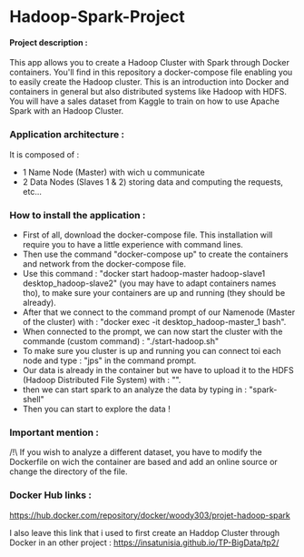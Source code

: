 # Hadoop-Spark-Project

#### Project description : 
This app allows you to create a Hadoop Cluster with Spark through Docker containers. You'll find in this repository a docker-compose file enabling you to easily create the Hadoop cluster. This is an introduction into Docker and containers in general but also distributed systems like Hadoop with HDFS. You will have a sales dataset from Kaggle to train on how to use Apache Spark with an Hadoop Cluster.

### Application architecture : 
It is composed of :
  - 1 Name Node (Master) with wich u communicate 
  - 2 Data Nodes (Slaves 1 & 2) storing data and computing the requests, etc...

### How to install the application :
- First of all, download the docker-compose file. This installation will require you to have a little experience with command lines. 
- Then use the command "docker-compose up" to create the containers and network from the docker-compose file.
- Use this command : "docker start hadoop-master hadoop-slave1 desktop_hadoop-slave2" (you may have to adapt containers names tho), to make sure your containers are up and running (they should be already).
- After that we connect to the command prompt of our Namenode (Master of the cluster) with : "docker exec -it desktop_hadoop-master_1 bash".
- When connected to the prompt, we can now start the cluster with the commande (custom command) : "./start-hadoop.sh" 
- To make sure you cluster is up and running you can connect toi each node and type : "jps" in the command prompt.
- Our data is already in the container but we have to upload it to the HDFS (Hadoop Distributed File System) with : "".
- then we can start spark to an analyze the data by typing in : "spark-shell"
- Then you can start to explore the data !

### Important mention :
/!\ If you wish to analyze a different dataset, you have to modify the Dockerfile on wich the container are based and add an online source or change the directory of the file. 

### Docker Hub links :
https://hub.docker.com/repository/docker/woody303/projet-hadoop-spark

I also leave this link that i used to first create an Haddop Cluster through Docker in an other project :
https://insatunisia.github.io/TP-BigData/tp2/


